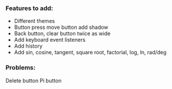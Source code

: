 ### Features to add:

- Different themes
- Button press move button add shadow
- Back button, clear button twice as wide
- Add keyboard event listeners
- Add history
- Add sin, cosine, tangent, square root, factorial, log, ln, rad/deg

### Problems:

Delete button
Pi button